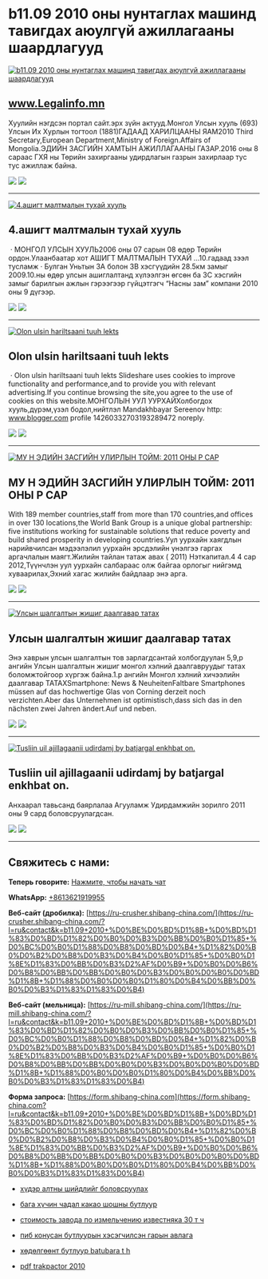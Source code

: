 # b11.09 2010 оны нунтаглах машинд тавигдах аюулгүй ажиллагааны шаардлагууд

<a href="https://swt.shibang-china.com/?l=ru&img&k=b11.09+2010+%D0%BE%D0%BD%D1%8B+%D0%BD%D1%83%D0%BD%D1%82%D0%B0%D0%B3%D0%BB%D0%B0%D1%85+%D0%BC%D0%B0%D1%88%D0%B8%D0%BD%D0%B4+%D1%82%D0%B0%D0%B2%D0%B8%D0%B3%D0%B4%D0%B0%D1%85+%D0%B0%D1%8E%D1%83%D0%BB%D0%B3%D2%AF%D0%B9+%D0%B0%D0%B6%D0%B8%D0%BB%D0%BB%D0%B0%D0%B3%D0%B0%D0%B0%D0%BD%D1%8B+%D1%88%D0%B0%D0%B0%D1%80%D0%B4%D0%BB%D0%B0%D0%B3%D1%83%D1%83%D0%B4" target="_blank">![b11.09 2010 оны нунтаглах машинд тавигдах аюулгүй ажиллагааны шаардлагууд](http://static.shibang-china.com/all-800x300/443.jpg)</a>

## www.Legalinfo.mn
Хуулийн нэгдсэн портал сайт.эрх зүйн актууд.Монгол Улсын хууль (693) Улсын Их Хурлын тогтоол (1881)ГАДААД ХАРИЛЦААНЫ ЯАМ2010 Third Secretary,European Department,Ministry of Foreign.Affairs of Mongolia.ЭДИЙН ЗАСГИЙН ХАМТЫН АЖИЛЛАГААНЫ ГАЗАР.2016 оны 8 сараас ГХЯ ны Төрийн захиргааны удирдлагын газрын захирлаар тус тус ажиллаж байна.


<a href="https://whatsapp.shibangsoft.com/WhatsApp.php" target="_blank" title="WhatsApp">![](http://static.shibang-china.com/icon/whatsapp.png)</a> <a href="https://swt.shibang-china.com/?l=ru&icon&k=b11.09+2010+%D0%BE%D0%BD%D1%8B+%D0%BD%D1%83%D0%BD%D1%82%D0%B0%D0%B3%D0%BB%D0%B0%D1%85+%D0%BC%D0%B0%D1%88%D0%B8%D0%BD%D0%B4+%D1%82%D0%B0%D0%B2%D0%B8%D0%B3%D0%B4%D0%B0%D1%85+%D0%B0%D1%8E%D1%83%D0%BB%D0%B3%D2%AF%D0%B9+%D0%B0%D0%B6%D0%B8%D0%BB%D0%BB%D0%B0%D0%B3%D0%B0%D0%B0%D0%BD%D1%8B+%D1%88%D0%B0%D0%B0%D1%80%D0%B4%D0%BB%D0%B0%D0%B3%D1%83%D1%83%D0%B4" target="_blank">![](http://static.shibang-china.com/icon/chat-ru.png)</a>

---

<a href="https://swt.shibang-china.com/?l=ru&img&k=b11.09+2010+%D0%BE%D0%BD%D1%8B+%D0%BD%D1%83%D0%BD%D1%82%D0%B0%D0%B3%D0%BB%D0%B0%D1%85+%D0%BC%D0%B0%D1%88%D0%B8%D0%BD%D0%B4+%D1%82%D0%B0%D0%B2%D0%B8%D0%B3%D0%B4%D0%B0%D1%85+%D0%B0%D1%8E%D1%83%D0%BB%D0%B3%D2%AF%D0%B9+%D0%B0%D0%B6%D0%B8%D0%BB%D0%BB%D0%B0%D0%B3%D0%B0%D0%B0%D0%BD%D1%8B+%D1%88%D0%B0%D0%B0%D1%80%D0%B4%D0%BB%D0%B0%D0%B3%D1%83%D1%83%D0%B4" target="_blank">![4.ашигт малтмалын тухай хууль](http://static.shibang-china.com/all-800x300/1266.jpg)</a>

## 4.ашигт малтмалын тухай хууль
&nbsp;&#0183;&#32;МОНГОЛ УЛСЫН ХУУЛЬ2006 оны 07 сарын 08 өдөр Төрийн ордон.Улаанбаатар хот АШИГТ МАЛТМАЛЫН ТУХАЙ …10.гадаад зээл тусламж&nbsp;&#0183;&#32;Булган Уньтын 3А болон 3В хэсгүүдийн 28.5км замыг 2009.10.ны өдөр улсын ашиглалтанд хүлээлгэн өгсөн ба 3С хэсгийн замыг барилгын ажлын гэрээгээр гүйцэтгэгч “Насны зам” компани 2010 оны 9 дүгээр.


<a href="https://whatsapp.shibangsoft.com/WhatsApp.php" target="_blank" title="WhatsApp">![](http://static.shibang-china.com/icon/whatsapp.png)</a> <a href="https://swt.shibang-china.com/?l=ru&icon&k=b11.09+2010+%D0%BE%D0%BD%D1%8B+%D0%BD%D1%83%D0%BD%D1%82%D0%B0%D0%B3%D0%BB%D0%B0%D1%85+%D0%BC%D0%B0%D1%88%D0%B8%D0%BD%D0%B4+%D1%82%D0%B0%D0%B2%D0%B8%D0%B3%D0%B4%D0%B0%D1%85+%D0%B0%D1%8E%D1%83%D0%BB%D0%B3%D2%AF%D0%B9+%D0%B0%D0%B6%D0%B8%D0%BB%D0%BB%D0%B0%D0%B3%D0%B0%D0%B0%D0%BD%D1%8B+%D1%88%D0%B0%D0%B0%D1%80%D0%B4%D0%BB%D0%B0%D0%B3%D1%83%D1%83%D0%B4" target="_blank">![](http://static.shibang-china.com/icon/chat-ru.png)</a>

---

<a href="https://swt.shibang-china.com/?l=ru&img&k=b11.09+2010+%D0%BE%D0%BD%D1%8B+%D0%BD%D1%83%D0%BD%D1%82%D0%B0%D0%B3%D0%BB%D0%B0%D1%85+%D0%BC%D0%B0%D1%88%D0%B8%D0%BD%D0%B4+%D1%82%D0%B0%D0%B2%D0%B8%D0%B3%D0%B4%D0%B0%D1%85+%D0%B0%D1%8E%D1%83%D0%BB%D0%B3%D2%AF%D0%B9+%D0%B0%D0%B6%D0%B8%D0%BB%D0%BB%D0%B0%D0%B3%D0%B0%D0%B0%D0%BD%D1%8B+%D1%88%D0%B0%D0%B0%D1%80%D0%B4%D0%BB%D0%B0%D0%B3%D1%83%D1%83%D0%B4" target="_blank">![Olon ulsin hariltsaani tuuh lekts](http://static.shibang-china.com/all-800x300/1458.jpg)</a>

## Olon ulsin hariltsaani tuuh lekts
&nbsp;&#0183;&#32;Olon ulsin hariltsaani tuuh lekts Slideshare uses cookies to improve functionality and performance,and to provide you with relevant advertising.If you continue browsing the site,you agree to the use of cookies on this website.МОНГОЛЫН УУЛ УУРХАЙХолбогдох хууль,дүрэм,үзэл бодол,нийтлэл Mandakhbayar Sereenov http: www.blogger.com profile 14260332703193289472 noreply.


<a href="https://whatsapp.shibangsoft.com/WhatsApp.php" target="_blank" title="WhatsApp">![](http://static.shibang-china.com/icon/whatsapp.png)</a> <a href="https://swt.shibang-china.com/?l=ru&icon&k=b11.09+2010+%D0%BE%D0%BD%D1%8B+%D0%BD%D1%83%D0%BD%D1%82%D0%B0%D0%B3%D0%BB%D0%B0%D1%85+%D0%BC%D0%B0%D1%88%D0%B8%D0%BD%D0%B4+%D1%82%D0%B0%D0%B2%D0%B8%D0%B3%D0%B4%D0%B0%D1%85+%D0%B0%D1%8E%D1%83%D0%BB%D0%B3%D2%AF%D0%B9+%D0%B0%D0%B6%D0%B8%D0%BB%D0%BB%D0%B0%D0%B3%D0%B0%D0%B0%D0%BD%D1%8B+%D1%88%D0%B0%D0%B0%D1%80%D0%B4%D0%BB%D0%B0%D0%B3%D1%83%D1%83%D0%B4" target="_blank">![](http://static.shibang-china.com/icon/chat-ru.png)</a>

---

<a href="https://swt.shibang-china.com/?l=ru&img&k=b11.09+2010+%D0%BE%D0%BD%D1%8B+%D0%BD%D1%83%D0%BD%D1%82%D0%B0%D0%B3%D0%BB%D0%B0%D1%85+%D0%BC%D0%B0%D1%88%D0%B8%D0%BD%D0%B4+%D1%82%D0%B0%D0%B2%D0%B8%D0%B3%D0%B4%D0%B0%D1%85+%D0%B0%D1%8E%D1%83%D0%BB%D0%B3%D2%AF%D0%B9+%D0%B0%D0%B6%D0%B8%D0%BB%D0%BB%D0%B0%D0%B3%D0%B0%D0%B0%D0%BD%D1%8B+%D1%88%D0%B0%D0%B0%D1%80%D0%B4%D0%BB%D0%B0%D0%B3%D1%83%D1%83%D0%B4" target="_blank">![МУ Н ЭДИЙН ЗАСГИЙН УЛИРЛЫН ТОЙМ: 2011 ОНЫ Р САР](http://static.shibang-china.com/all-800x300/631.jpg)</a>

## МУ Н ЭДИЙН ЗАСГИЙН УЛИРЛЫН ТОЙМ: 2011 ОНЫ Р САР
With 189 member countries,staff from more than 170 countries,and offices in over 130 locations,the World Bank Group is a unique global partnership: five institutions working for sustainable solutions that reduce poverty and build shared prosperity in developing countries.Уул уурхайн хаягдлын нарийвчилсан мэдээлэлил уурхайн эрсдэлийн үнэлгээ гаргах аргачлалын маягт.Жилийн тайлан татаж авах ( 2011) Нэткапитал.4 4 сар 2012,Түүнчлэн уул уурхайн салбараас олж байгаа орлогыг нийгэмд хуваарилах,Эхний хагас жилийн байдлаар энэ арга.


<a href="https://whatsapp.shibangsoft.com/WhatsApp.php" target="_blank" title="WhatsApp">![](http://static.shibang-china.com/icon/whatsapp.png)</a> <a href="https://swt.shibang-china.com/?l=ru&icon&k=b11.09+2010+%D0%BE%D0%BD%D1%8B+%D0%BD%D1%83%D0%BD%D1%82%D0%B0%D0%B3%D0%BB%D0%B0%D1%85+%D0%BC%D0%B0%D1%88%D0%B8%D0%BD%D0%B4+%D1%82%D0%B0%D0%B2%D0%B8%D0%B3%D0%B4%D0%B0%D1%85+%D0%B0%D1%8E%D1%83%D0%BB%D0%B3%D2%AF%D0%B9+%D0%B0%D0%B6%D0%B8%D0%BB%D0%BB%D0%B0%D0%B3%D0%B0%D0%B0%D0%BD%D1%8B+%D1%88%D0%B0%D0%B0%D1%80%D0%B4%D0%BB%D0%B0%D0%B3%D1%83%D1%83%D0%B4" target="_blank">![](http://static.shibang-china.com/icon/chat-ru.png)</a>

---

<a href="https://swt.shibang-china.com/?l=ru&img&k=b11.09+2010+%D0%BE%D0%BD%D1%8B+%D0%BD%D1%83%D0%BD%D1%82%D0%B0%D0%B3%D0%BB%D0%B0%D1%85+%D0%BC%D0%B0%D1%88%D0%B8%D0%BD%D0%B4+%D1%82%D0%B0%D0%B2%D0%B8%D0%B3%D0%B4%D0%B0%D1%85+%D0%B0%D1%8E%D1%83%D0%BB%D0%B3%D2%AF%D0%B9+%D0%B0%D0%B6%D0%B8%D0%BB%D0%BB%D0%B0%D0%B3%D0%B0%D0%B0%D0%BD%D1%8B+%D1%88%D0%B0%D0%B0%D1%80%D0%B4%D0%BB%D0%B0%D0%B3%D1%83%D1%83%D0%B4" target="_blank">![Улсын шалгалтын жишиг даалгавар татах](http://static.shibang-china.com/all-800x300/1459.jpg)</a>

## Улсын шалгалтын жишиг даалгавар татах
Энэ хаврын улсын шалгалтын тов зарлагдсантай холбогдуулан 5,9,р ангийн Улсын шалгалтын жишиг монгол хэлний даалгавруудыг татах боломжтойгоор хүргэж байна.1.р ангийн Монгол хэлний хичээлийн даалгавар ТАТАХSmartphone: News &amp; NeuheitenFaltbare Smartphones m&#252;ssen auf das hochwertige Glas von Corning derzeit noch verzichten.Aber das Unternehmen ist optimistisch,dass sich das in den n&#228;chsten zwei Jahren &#228;ndert.Auf und neben.


<a href="https://whatsapp.shibangsoft.com/WhatsApp.php" target="_blank" title="WhatsApp">![](http://static.shibang-china.com/icon/whatsapp.png)</a> <a href="https://swt.shibang-china.com/?l=ru&icon&k=b11.09+2010+%D0%BE%D0%BD%D1%8B+%D0%BD%D1%83%D0%BD%D1%82%D0%B0%D0%B3%D0%BB%D0%B0%D1%85+%D0%BC%D0%B0%D1%88%D0%B8%D0%BD%D0%B4+%D1%82%D0%B0%D0%B2%D0%B8%D0%B3%D0%B4%D0%B0%D1%85+%D0%B0%D1%8E%D1%83%D0%BB%D0%B3%D2%AF%D0%B9+%D0%B0%D0%B6%D0%B8%D0%BB%D0%BB%D0%B0%D0%B3%D0%B0%D0%B0%D0%BD%D1%8B+%D1%88%D0%B0%D0%B0%D1%80%D0%B4%D0%BB%D0%B0%D0%B3%D1%83%D1%83%D0%B4" target="_blank">![](http://static.shibang-china.com/icon/chat-ru.png)</a>

---

<a href="https://swt.shibang-china.com/?l=ru&img&k=b11.09+2010+%D0%BE%D0%BD%D1%8B+%D0%BD%D1%83%D0%BD%D1%82%D0%B0%D0%B3%D0%BB%D0%B0%D1%85+%D0%BC%D0%B0%D1%88%D0%B8%D0%BD%D0%B4+%D1%82%D0%B0%D0%B2%D0%B8%D0%B3%D0%B4%D0%B0%D1%85+%D0%B0%D1%8E%D1%83%D0%BB%D0%B3%D2%AF%D0%B9+%D0%B0%D0%B6%D0%B8%D0%BB%D0%BB%D0%B0%D0%B3%D0%B0%D0%B0%D0%BD%D1%8B+%D1%88%D0%B0%D0%B0%D1%80%D0%B4%D0%BB%D0%B0%D0%B3%D1%83%D1%83%D0%B4" target="_blank">![Tusliin uil ajillagaanii udirdamj by batjargal enkhbat on.](http://static.shibang-china.com/all-800x300/785.jpg)</a>

## Tusliin uil ajillagaanii udirdamj by batjargal enkhbat on.
Анхаарал тавьсанд баярлалаа Агууламж Удирдамжийн зорилго 2011 оны 9 сард боловсруулагдсан.

<a href="https://whatsapp.shibangsoft.com/WhatsApp.php" target="_blank" title="WhatsApp">![](http://static.shibang-china.com/icon/whatsapp.png)</a> <a href="https://swt.shibang-china.com/?l=ru&icon&k=b11.09+2010+%D0%BE%D0%BD%D1%8B+%D0%BD%D1%83%D0%BD%D1%82%D0%B0%D0%B3%D0%BB%D0%B0%D1%85+%D0%BC%D0%B0%D1%88%D0%B8%D0%BD%D0%B4+%D1%82%D0%B0%D0%B2%D0%B8%D0%B3%D0%B4%D0%B0%D1%85+%D0%B0%D1%8E%D1%83%D0%BB%D0%B3%D2%AF%D0%B9+%D0%B0%D0%B6%D0%B8%D0%BB%D0%BB%D0%B0%D0%B3%D0%B0%D0%B0%D0%BD%D1%8B+%D1%88%D0%B0%D0%B0%D1%80%D0%B4%D0%BB%D0%B0%D0%B3%D1%83%D1%83%D0%B4" target="_blank">![](http://static.shibang-china.com/icon/chat-ru.png)</a>

---
## Свяжитесь с нами:

**Теперь говорите:** [Нажмите, чтобы начать чат](https://swt.shibang-china.com?l=ru&contact&k=b11.09+2010+%D0%BE%D0%BD%D1%8B+%D0%BD%D1%83%D0%BD%D1%82%D0%B0%D0%B3%D0%BB%D0%B0%D1%85+%D0%BC%D0%B0%D1%88%D0%B8%D0%BD%D0%B4+%D1%82%D0%B0%D0%B2%D0%B8%D0%B3%D0%B4%D0%B0%D1%85+%D0%B0%D1%8E%D1%83%D0%BB%D0%B3%D2%AF%D0%B9+%D0%B0%D0%B6%D0%B8%D0%BB%D0%BB%D0%B0%D0%B3%D0%B0%D0%B0%D0%BD%D1%8B+%D1%88%D0%B0%D0%B0%D1%80%D0%B4%D0%BB%D0%B0%D0%B3%D1%83%D1%83%D0%B4)

**WhatsApp:**  [+8613621919955](https://whatsapp.shibangsoft.com/WhatsApp.php)

**Веб-сайт (дробилка):** [https://ru-crusher.shibang-china.com/](https://ru-crusher.shibang-china.com/?l=ru&contact&k=b11.09+2010+%D0%BE%D0%BD%D1%8B+%D0%BD%D1%83%D0%BD%D1%82%D0%B0%D0%B3%D0%BB%D0%B0%D1%85+%D0%BC%D0%B0%D1%88%D0%B8%D0%BD%D0%B4+%D1%82%D0%B0%D0%B2%D0%B8%D0%B3%D0%B4%D0%B0%D1%85+%D0%B0%D1%8E%D1%83%D0%BB%D0%B3%D2%AF%D0%B9+%D0%B0%D0%B6%D0%B8%D0%BB%D0%BB%D0%B0%D0%B3%D0%B0%D0%B0%D0%BD%D1%8B+%D1%88%D0%B0%D0%B0%D1%80%D0%B4%D0%BB%D0%B0%D0%B3%D1%83%D1%83%D0%B4)

**Веб-сайт (мельница):** [https://ru-mill.shibang-china.com/](https://ru-mill.shibang-china.com/?l=ru&contact&k=b11.09+2010+%D0%BE%D0%BD%D1%8B+%D0%BD%D1%83%D0%BD%D1%82%D0%B0%D0%B3%D0%BB%D0%B0%D1%85+%D0%BC%D0%B0%D1%88%D0%B8%D0%BD%D0%B4+%D1%82%D0%B0%D0%B2%D0%B8%D0%B3%D0%B4%D0%B0%D1%85+%D0%B0%D1%8E%D1%83%D0%BB%D0%B3%D2%AF%D0%B9+%D0%B0%D0%B6%D0%B8%D0%BB%D0%BB%D0%B0%D0%B3%D0%B0%D0%B0%D0%BD%D1%8B+%D1%88%D0%B0%D0%B0%D1%80%D0%B4%D0%BB%D0%B0%D0%B3%D1%83%D1%83%D0%B4)

**Форма запроса:** [https://form.shibang-china.com](https://form.shibang-china.com?l=ru&contact&k=b11.09+2010+%D0%BE%D0%BD%D1%8B+%D0%BD%D1%83%D0%BD%D1%82%D0%B0%D0%B3%D0%BB%D0%B0%D1%85+%D0%BC%D0%B0%D1%88%D0%B8%D0%BD%D0%B4+%D1%82%D0%B0%D0%B2%D0%B8%D0%B3%D0%B4%D0%B0%D1%85+%D0%B0%D1%8E%D1%83%D0%BB%D0%B3%D2%AF%D0%B9+%D0%B0%D0%B6%D0%B8%D0%BB%D0%BB%D0%B0%D0%B3%D0%B0%D0%B0%D0%BD%D1%8B+%D1%88%D0%B0%D0%B0%D1%80%D0%B4%D0%BB%D0%B0%D0%B3%D1%83%D1%83%D0%B4)

* [хүдэр алтны шийдлийг боловсруулах](../127/%D1%85%D2%AF%D0%B4%D1%8D%D1%80%20%D0%B0%D0%BB%D1%82%D0%BD%D1%8B%20%D1%88%D0%B8%D0%B9%D0%B4%D0%BB%D0%B8%D0%B9%D0%B3%20%D0%B1%D0%BE%D0%BB%D0%BE%D0%B2%D1%81%D1%80%D1%83%D1%83%D0%BB%D0%B0%D1%85.md)

* [бага хүчин чадал какао шошны бутлуур](../126/%D0%B1%D0%B0%D0%B3%D0%B0%20%D1%85%D2%AF%D1%87%D0%B8%D0%BD%20%D1%87%D0%B0%D0%B4%D0%B0%D0%BB%20%D0%BA%D0%B0%D0%BA%D0%B0%D0%BE%20%D1%88%D0%BE%D1%88%D0%BD%D1%8B%20%D0%B1%D1%83%D1%82%D0%BB%D1%83%D1%83%D1%80.md)

* [стоимость завода по измельчению известняка 30 т  ч](../126/%D1%81%D1%82%D0%BE%D0%B8%D0%BC%D0%BE%D1%81%D1%82%D1%8C%20%D0%B7%D0%B0%D0%B2%D0%BE%D0%B4%D0%B0%20%D0%BF%D0%BE%20%D0%B8%D0%B7%D0%BC%D0%B5%D0%BB%D1%8C%D1%87%D0%B5%D0%BD%D0%B8%D1%8E%20%D0%B8%D0%B7%D0%B2%D0%B5%D1%81%D1%82%D0%BD%D1%8F%D0%BA%D0%B0%2030%20%D1%82%20%20%D1%87.md)

* [пиб конусан бутлуурын хэсэгчилсэн гарын авлага](../127/%D0%BF%D0%B8%D0%B1%20%D0%BA%D0%BE%D0%BD%D1%83%D1%81%D0%B0%D0%BD%20%D0%B1%D1%83%D1%82%D0%BB%D1%83%D1%83%D1%80%D1%8B%D0%BD%20%D1%85%D1%8D%D1%81%D1%8D%D0%B3%D1%87%D0%B8%D0%BB%D1%81%D1%8D%D0%BD%20%D0%B3%D0%B0%D1%80%D1%8B%D0%BD%20%D0%B0%D0%B2%D0%BB%D0%B0%D0%B3%D0%B0.md)

* [хөдөлгөөнт бутлуур batubara t h](../128/%D1%85%D3%A9%D0%B4%D3%A9%D0%BB%D0%B3%D3%A9%D3%A9%D0%BD%D1%82%20%D0%B1%D1%83%D1%82%D0%BB%D1%83%D1%83%D1%80%20batubara%20t%20h.md)

* [pdf trakpactor 2010](../127/pdf%20trakpactor%202010.md)